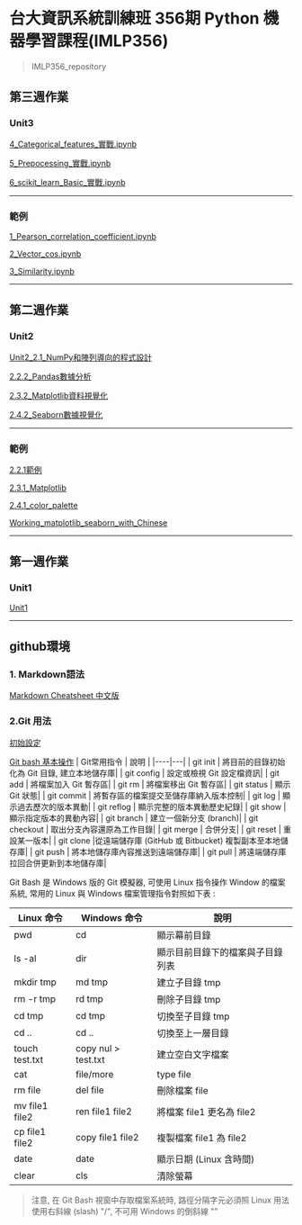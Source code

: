 # 台大資訊系統訓練班 356期 Python 機器學習課程(IMLP356)

> IMLP356_repository
## 第三週作業
### Unit3
[4_Categorical_features_實戰.ipynb](https://github.com/totoro870113/IMLP356/blob/main/Unit03/4_Categorical_features_%E5%AF%A6%E6%88%B0.ipynb)

[5_Prepocessing_實戰.ipynb](https://github.com/totoro870113/IMLP356/blob/main/Unit03/5_Prepocessing_%E5%AF%A6%E6%88%B0.ipynb)

[6_scikit_learn_Basic_實戰.ipynb](https://github.com/totoro870113/IMLP356/blob/main/Unit03/6_scikit_learn_Basic_%E5%AF%A6%E6%88%B0.ipynb)

---
### 範例
[1_Pearson_correlation_coefficient.ipynb](https://github.com/totoro870113/IMLP356/blob/main/Unit03/1_Pearson_correlation_coefficient.ipynb)

[2_Vector_cos.ipynb](https://github.com/totoro870113/IMLP356/blob/main/Unit03/2_Vector_cos.ipynb)

[3_Similarity.ipynb](https://github.com/totoro870113/IMLP356/blob/main/Unit03/3_Similarity.ipynb)

***

## 第二週作業
### Unit2
[Unit2_2.1_NumPy和陣列導向的程式設計](https://github.com/totoro870113/IMLP356/blob/main/Unit02/2.1_NumPy%E5%92%8C%E9%99%A3%E5%88%97%E5%B0%8E%E5%90%91%E7%9A%84%E7%A8%8B%E5%BC%8F%E8%A8%AD%E8%A8%88.ipynb)

[2.2.2_Pandas數據分析](https://github.com/totoro870113/IMLP356/blob/main/Unit02/2.2.2_Pandas%E6%95%B8%E6%93%9A%E5%88%86%E6%9E%90.ipynb)

[2.3.2_Matplotlib資料視覺化](https://github.com/totoro870113/IMLP356/blob/main/Unit02/2.3.2_Matplotlib%E8%B3%87%E6%96%99%E8%A6%96%E8%A6%BA%E5%8C%96.ipynb)

[2.4.2_Seaborn數據視覺化](https://github.com/totoro870113/IMLP356/blob/main/Unit02/2.4.2_Seaborn%E6%95%B8%E6%93%9A%E8%A6%96%E8%A6%BA%E5%8C%96.ipynb)

---
### 範例
[2.2.1範例](https://github.com/totoro870113/IMLP356/blob/main/Unit02/2.2.1.ipynb)

[2.3.1_Matplotlib](https://github.com/totoro870113/IMLP356/blob/main/Unit02/2.3.1_Matplotlib.ipynb)

[2.4.1_color_palette](https://github.com/totoro870113/IMLP356/blob/main/Unit02/2.4.1_color_palette.ipynb)

[Working_matplotlib_seaborn_with_Chinese](https://github.com/totoro870113/IMLP356/blob/main/Unit02/Working_matplotlib_seaborn_with_Chinese.ipynb)

***

## 第一週作業
### Unit1
[Unit1](https://github.com/totoro870113/IMLP356/blob/main/Unit01/Unit01_Crash%20Course%20on%20Python.ipynb)
***
## github環境
### 1. Markdown語法
[Markdown Cheatsheet 中文版](https://gist.github.com/billy3321/1001749662c370887c63bb30f26c9e6e#links)
### 2.Git 用法
[初始設定](https://ithelp.ithome.com.tw/articles/10240965)

[Git bash 基本操作](http://yhhuang1966.blogspot.com/2020/01/git-git-bash.html)
| Git常用指令	| 說明 |
|----|---|
| git init | 將目前的目錄初始化為 Git 目錄, 建立本地儲存庫|
| git config	| 設定或檢視 Git 設定檔資訊|
| git add |	 將檔案加入 Git 暫存區|
| git rm	| 將檔案移出 Git 暫存區|
| git status |	 顯示 Git 狀態|
| git commit 	| 將暫存區的檔案提交至儲存庫納入版本控制|
| git log	| 顯示過去歷次的版本異動|
| git reflog	| 顯示完整的版本異動歷史紀錄|
| git show	| 顯示指定版本的異動內容|
| git branch	| 建立一個新分支 (branch)|
| git checkout	| 取出分支內容還原為工作目錄|
| git merge	| 合併分支|
| git reset	| 重設某一版本|
| git clone	|從遠端儲存庫 (GitHub 或 Bitbucket) 複製副本至本地儲存庫|
| git push	| 將本地儲存庫內容推送到遠端儲存庫|
| git pull	| 將遠端儲存庫拉回合併更新到本地儲存庫|

Git Bash 是 Windows 版的 Git 模擬器, 可使用 Linux 指令操作 Window 的檔案系統, 常用的 Linux 與 Windows 檔案管理指令對照如下表 :

 |Linux 命令	| Windows 命令	| 說明|
 |----|----|----|
 |pwd	| cd	| 顯示幕前目錄|
 |ls -al	| dir	| 顯示目前目錄下的檔案與子目錄列表|
 |mkdir tmp	| md tmp	| 建立子目錄 tmp|
 |rm -r tmp	 |rd tmp	| 刪除子目錄 tmp|
 |cd tmp	| cd tmp	| 切換至子目錄 tmp|
 |cd ..|	 cd .. 	| 切換至上一層目錄|
 |touch test.txt	| copy nul > test.txt	| 建立空白文字檔案|
 |cat |file/more	| type file	| 顯示檔案內容|
 |rm file	| del file	| 刪除檔案 file|
 |mv file1 file2	| ren file1 file2	| 將檔案 file1 更名為 file2|
 |cp  file1 file2	| copy file1 file2	| 複製檔案 file1 為 file2|
 |date	| date	| 顯示日期 (Linux 含時間)|
 |clear	| cls	| 清除螢幕|


>注意, 在 Git Bash 視窗中存取檔案系統時, 路徑分隔字元必須照 Linux 用法使用右斜線  (slash) "/", 不可用 Windows 的倒斜線 "\"
